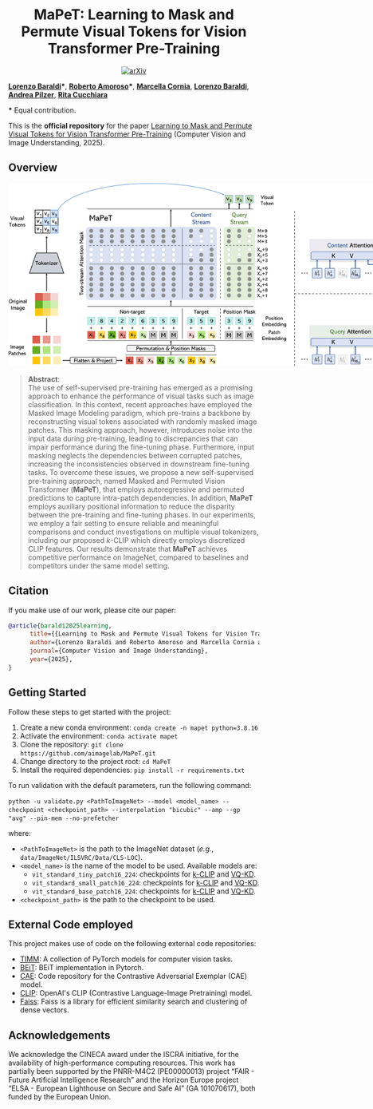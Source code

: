 <div align="center">
  <h1>MaPeT: Learning to Mask and Permute Visual Tokens for Vision Transformer Pre-Training </h1>

  [![arXiv](https://img.shields.io/badge/arXiv-Paper-<COLOR>.svg)](https://arxiv.org/abs/2306.07346)

</div>

[**Lorenzo Baraldi**](https://aimagelab.ing.unimore.it/imagelab/person.asp?idpersona=163)**&ast;**,
[**Roberto Amoroso**](https://scholar.google.com/citations?user=ZwnSLF8AAAAJ)**&ast;**,
[**Marcella Cornia**](https://scholar.google.com/citations?user=DzgmSJEAAAAJ),
[**Lorenzo Baraldi**](https://scholar.google.com/citations?user=V4RuMvsAAAAJ),
[**Andrea Pilzer**](https://scholar.google.com/citations?user=zooORRsAAAAJ),
[**Rita Cucchiara**](https://scholar.google.com/citations?user=OM3sZEoAAAAJ)

**&ast;** Equal contribution.

This is the **official repository** for the paper [Learning to Mask and Permute Visual Tokens for Vision Transformer Pre-Training](https://arxiv.org/abs/2306.07346) (Computer Vision and Image Understanding, 2025).

## Overview

<p align="center">
    <img src="images/model.png" style="max-width:800px">
</p>

>**Abstract**: <br>
> The use of self-supervised pre-training has emerged as a promising approach to enhance the performance of visual tasks such as image classification. In this context, recent approaches have employed the Masked Image Modeling paradigm, which pre-trains a backbone by reconstructing visual tokens associated with randomly masked image patches. This masking approach, however, introduces noise into the input data during pre-training, leading to discrepancies that can impair performance during the fine-tuning phase. Furthermore, input masking neglects the dependencies between corrupted patches, increasing the inconsistencies observed in downstream fine-tuning tasks. To overcome these issues, we propose a new self-supervised pre-training approach, named Masked and Permuted Vision Transformer (**MaPeT**), that employs autoregressive and permuted predictions to capture intra-patch dependencies. In addition, **MaPeT** employs auxiliary positional information to reduce the disparity between the pre-training and fine-tuning phases. In our experiments, we employ a fair setting to ensure reliable and meaningful comparisons and conduct investigations on multiple visual tokenizers, including our proposed _k_-CLIP which directly employs discretized CLIP features. Our results demonstrate that **MaPeT** achieves competitive performance on ImageNet, compared to baselines and competitors under the same model setting.

## Citation
If you make use of our work, please cite our paper:

```bibtex
@article{baraldi2025learning,
      title={{Learning to Mask and Permute Visual Tokens for Vision Transformer Pre-Training}}, 
      author={Lorenzo Baraldi and Roberto Amoroso and Marcella Cornia and Lorenzo Baraldi and Andrea Pilzer and Rita Cucchiara},
      journal={Computer Vision and Image Understanding},
      year={2025},
}
```

## Getting Started

Follow these steps to get started with the project:

1. Create a new conda environment: `conda create -n mapet python=3.8.16`
2. Activate the environment: `conda activate mapet`
3. Clone the repository: `git clone https://github.com/aimagelab/MaPeT.git`
4. Change directory to the project root: `cd MaPeT`
5. Install the required dependencies: `pip install -r requirements.txt`

To run validation with the default parameters, run the following command:

```python -u validate.py <PathToImageNet> --model <model_name> --checkpoint <checkpoint_path> --interpolation "bicubic" --amp --gp "avg" --pin-mem --no-prefetcher ```

where:
- ```<PathToImageNet>``` is the path to the ImageNet dataset (_e.g._, `data/ImageNet/ILSVRC/Data/CLS-LOC`).
- ```<model_name>``` is the name of the model to be used. Available models are:
    - ```vit_standard_tiny_patch16_224```: checkpoints for [k-CLIP](https://ailb-web.ing.unimore.it/publicfiles/MaPeT_checkpoints/vit_standard_tiny_patch16_224_KCLIP.tar) and [VQ-KD](https://ailb-web.ing.unimore.it/publicfiles/MaPeT_checkpoints/vit_standard_tiny_patch16_224_VQKD.tar).
    - ```vit_standard_small_patch16_224```: checkpoints for [k-CLIP](https://ailb-web.ing.unimore.it/publicfiles/MaPeT_checkpoints/vit_standard_small_patch16_224_KCLIP.tar) and [VQ-KD](https://ailb-web.ing.unimore.it/publicfiles/MaPeT_checkpoints/vit_standard_small_patch16_224_VQKD.tar).
    - ```vit_standard_base_patch16_224```: checkpoints for [k-CLIP](https://ailb-web.ing.unimore.it/publicfiles/MaPeT_checkpoints/vit_standard_base_patch16_224_KCLIP.tar) and [VQ-KD](https://ailb-web.ing.unimore.it/publicfiles/MaPeT_checkpoints/vit_standard_base_patch16_224_VQKD.tar).
- ```<checkpoint_path>``` is the path to the checkpoint to be used.

## External Code employed

This project makes use of code on the following external code repositories:

- [TIMM](https://github.com/huggingface/pytorch-image-models): A collection of PyTorch models for computer vision tasks.
- [BEiT](https://github.com/microsoft/unilm/tree/master/beit2): BEiT implementation in Pytorch.
- [CAE](https://github.com/lxtGH/CAE): Code repository for the Contrastive Adversarial Exemplar (CAE) model.
- [CLIP](https://github.com/openai/CLIP): OpenAI's CLIP (Contrastive Language-Image Pretraining) model.
- [Faiss](https://github.com/facebookresearch/faiss): Faiss is a library for efficient similarity search and clustering of dense vectors.


## Acknowledgements
We acknowledge the CINECA award under the ISCRA initiative, for the availability of high-performance computing resources. This work has partially been supported by the PNRR-M4C2 (PE00000013) project “FAIR - Future Artificial Intelligence Research” and the Horizon Europe project “ELSA - European Lighthouse on Secure and Safe AI” (GA 101070617), both funded by the European Union.
